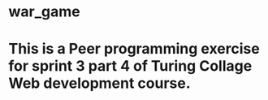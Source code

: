 # war_game

# This is a Peer programming exercise for sprint 3 part 4 of Turing Collage Web development course.
